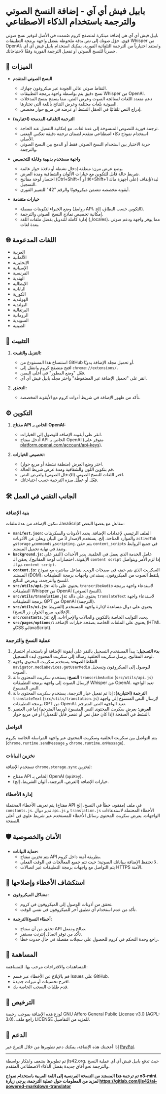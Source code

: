 # بابيل فيش أي آي - إضافة النسخ الصوتي والترجمة باستخدام الذكاء الاصطناعي

بابيل فيش أي آي هي إضافة مبتكرة لمتصفح كروم صُممت في الأصل لتوفير نسخ صوتي قوي. حوّل صوتك إلى نص بدقة ملحوظة بفضل واجهة برمجة التطبيقات Whisper من OpenAI، واستفد اختيارياً من الترجمة التلقائية الفورية. يمكنك استخدام بابيل فيش أي آي حصرياً للنسخ الصوتي أو تفعيل الترجمة الفورية وفقًا لاحتياجاتك.

## 🌟 الميزات

- **النسخ الصوتي المتقدم**
  - التقاط صوتي عالي الجودة عبر ميكروفون جهازك.
  - نسخ دقيق يتم بواسطة واجهة برمجة التطبيقات Whisper من OpenAI.
  - دعم متعدد اللغات لمعالجة الصوت وعرض النص، مما يسمح بنسخ المدخلات الصوتية بلغات مختلفة وعرض النتائج باللغة التي تختارها.
  - إدراج النص تلقائيًا في الحقل النشط أو عرضه في مربع حوار مخصص.

- **الترجمة التلقائية المدمجة (اختيارية)**
  - ترجمة فورية للنصوص المنسوخة إلى عدة لغات، مع إمكانية التفعيل عند الحاجة.
  - استخدام نموذج ذكاء اصطناعي متقدم لضمان ترجمة دقيقة تعكس المعنى الأصلي.
  - حرية الاختيار بين استخدام النسخ الصوتي فقط أو الدمج بين النسخ الصوتي والترجمة.

- **واجهة مستخدم بديهية وقابلة للتخصيص**
  - وضع عرض مرن: منطقة إدخال نشطة أو نافذة حوار عائمة.
  - شريط حالة قابل للتكوين مع خيارات الألوان والشفافية ومدة العرض.
  - اختصار لوحة مفاتيح (Ctrl+Shift+1 أو ⌘+Shift+1 على أجهزة ماك) لبدء/إيقاف التسجيل.
  - أيقونة مخصصة تتضمن ميكروفونًا والرقم "42" للتمييز الفوري.

- **خيارات متقدمة**
  - وضع الخبراء لتكوينات مفصلة (روابط API، التكوين حسب النطاق، إلخ).
  - إمكانية تخصيص نماذج النسخ الصوتي والترجمة.
  - إدارة كاملة للتدويل بفضل ملفات اللغة (_locales)، مما يوفر واجهة ودعم صوتي بعدة لغات.

## 🌐 اللغات المدعومة

- العربية
- الألمانية
- الإنجليزية
- الإسبانية
- الفرنسية
- الهندية
- الإيطالية
- اليابانية
- الكورية
- الهولندية
- البولندية
- البرتغالية
- الرومانية
- السويدية
- الصينية

## 🚀 التثبيت

1. **التنزيل والتثبيت:**
   - استنساخ هذا المستودع من GitHub أو تحميل مجلد الإضافة يدويًا.
   - افتح متصفح كروم وانتقل إلى `chrome://extensions/`.
   - فعّل "وضع المطور" في أعلى اليمين.
   - انقر على "تحميل الإضافة غير المضغوطة" واختر مجلد بابيل فيش أي آي.

2. **التحقق:**
   - تأكد من ظهور الإضافة في شريط أدوات كروم مع الأيقونة المخصصة.

## ⚙️ التكوين

1. **مفتاح API الخاص بـ OpenAI:**
   - انقر على أيقونة الإضافة للوصول إلى الخيارات.
   - أدخل مفتاح API الخاص بـ OpenAI (متوفر على [platform.openai.com/account/api-keys](https://platform.openai.com/account/api-keys)).

2. **تخصيص الخيارات:**
   - اختر وضع العرض (منطقة نشطة أو مربع حوار).
   - قم بتكوين اللون والشفافية ومدة عرض شريط الحالة.
   - اختر اللغات للنسخ الصوتي (الإدخال الصوتي) ولعرض النص.
   - فعّل أو عطّل ميزة الترجمة حسب احتياجاتك.

## 🛠️ الجانب التقني في العمل

### بنية الإضافة

تتكون الإضافة من عدة ملفات JavaScript تتفاعل مع بعضها البعض:

*   **`manifest.json`:** الملف الرئيسي لإعدادات الإضافة. يحدد الأذونات والسكربتات والموارد المتاحة، إلخ. يستخدم الإصدار 3 من البيان ويعلن عن الأذونات `activeTab` و`storage` و`commands` و`scripting`. يتم حقن `content_scripts` في جميع الروابط وتنفذ في نهاية تحميل المستند.
*   **`background.js`:** عامل الخدمة الذي يعمل في الخلفية. يدير الأحداث (النقر على الأيقونة، اختصارات لوحة المفاتيح)، يحقن الـ `content script` إذا لزم الأمر ويتواصل مع الـ `content script`.
*   **`content.js`:** السكربت الذي يتم حقنه في صفحات الويب. يتفاعل مباشرة مع نموذج المستند (DOM)، يلتقط الصوت من الميكروفون، يستدعي واجهات برمجة التطبيقات للنسخ والترجمة، ويعرض النتائج.
*   **`src/utils/api.js`:** يحتوي على دالة `transcribeAudio` لاستدعاء واجهة برمجة التطبيقات Whisper من OpenAI (النسخ الصوتي).
*   **`src/utils/translation.js`:** يحتوي على دالة `translateText` لاستدعاء واجهة برمجة التطبيقات GPT من OpenAI (الترجمة).
*   **`src/utils/ui.js`:** يحتوي على دوال مساعدة لإدارة واجهة المستخدم (الشريط الإعلاني، مربع الحوار، زر النسخ).
*   **`src/constants.js`:** يحدد الثوابت الخاصة بالتكوين والحالات والإجراءات، إلخ.
*   **`src/pages/options/`:** يحتوي على الملفات الخاصة بصفحة خيارات الإضافة (HTML وCSS وJavaScript).

### عملية النسخ والترجمة

1.  **بدء التسجيل:** يبدأ المستخدم التسجيل بالنقر على أيقونة الإضافة أو باستخدام اختصار لوحة المفاتيح. يرسل سكربت الخلفية رسالة إلى سكربت المحتوى لبدء التسجيل.
2.  **التقاط الصوت:** يستخدم سكربت المحتوى واجهة `navigator.mediaDevices.getUserMedia` للوصول إلى الميكروفون وتسجيل الصوت.
3.  **النسخ:** يستخدم سكربت المحتوى دالة `transcribeAudio` (`src/utils/api.js`) لإرسال الصوت إلى واجهة برمجة التطبيقات Whisper من OpenAI. تعيد الواجهة النص المنسوخ.
4.  **الترجمة (اختيارية):** إذا تم تفعيل خيار الترجمة، يستخدم سكربت المحتوى دالة `translateText` (`src/utils/translation.js`) لإرسال النص المنسوخ إلى واجهة برمجة التطبيقات GPT من OpenAI. تعيد الواجهة النص المترجم.
5.  **العرض:** يعرض سكربت المحتوى النص المنسوخ (وربما المترجم) إما في العنصر النشط في الصفحة (إذا كان حقل نص أو عنصر قابل للتعديل) أو في مربع حوار.

### التواصل

يتم التواصل بين سكربت الخلفية وسكربت المحتوى عبر واجهة المراسلة الخاصة بكروم (`chrome.runtime.sendMessage` و `chrome.runtime.onMessage`).

### تخزين البيانات

تستخدم الإضافة `chrome.storage.sync` لتخزين:

*   مفتاح API الخاص بـ OpenAI (`apiKey`).
*   خيارات الإضافة (العرض، الترجمة، ألوان الشريط، إلخ).

### إدارة الأخطاء
يتم تعريف الأخطاء المحتملة (مفتاح API مفقود، خطأ في النسخ، إلخ) في ملف `constants.js`. تدير دوال `api.js` و `translation.js` الأخطاء المحتملة لاستدعاءات الواجهات. يعرض سكربت المحتوى رسائل الأخطاء للمستخدم عبر شريط علوي في أعلى الصفحة.

## 🛡️ الأمان والخصوصية

- **حماية البيانات:**
  - يتم تخزين مفتاح API بطريقة آمنة داخل كروم.
  - لا تحتفظ الإضافة ببياناتك الصوتية؛ حيث تتم جميع المعالجات في الوقت الفعلي.
  - يتم التواصل مع واجهات برمجة التطبيقات عبر اتصالات HTTPS الآمنة.

## 🔧 استكشاف الأخطاء وإصلاحها

- **مشاكل الميكروفون:**
  - تحقق من أذونات الوصول إلى الميكروفون في كروم.
  - تأكد من عدم استخدام أي تطبيق آخر للميكروفون في نفس الوقت.

- **أخطاء النسخ/الترجمة:**
  - تحقق من أن مفتاح API صالح ومفعل.
  - تأكد من توفر اتصال إنترنت مستقر.
  - راجع وحدة التحكم في كروم للحصول على سجلات مفصلة في حال حدوث خطأ.

## 🤝 المساهمة

المساهمات والاقتراحات مرحب بها. للمساهمة:
- قم بالإبلاغ عن الأخطاء عبر قسم Issues على GitHub.
- اقترح تحسينات أو ميزات جديدة.
- قدم طلبات السحب الخاصة بك.

## 📄 الترخيص

تُوزع هذه الإضافة بموجب رخصة GNU Affero General Public License v3.0 (AGPL-3.0). راجع ملف LICENSE للمزيد من التفاصيل.

## 💝 الدعم

إذا أعجبتك هذه الإضافة، يمكنك دعم تطويرها من خلال التبرع عبر [PayPal](https://paypal.me/jls).

---
تم تطويرها بشغف وابتكار بواسطة jls42.org، حيث تدفع بابيل فيش أي آي عملية النسخ والترجمة نحو آفاق جديدة بفضل الذكاء الاصطناعي المتقدم.

**تم ترجمة هذا المستند من النسخة الفرنسية إلى اللغة العربية باستخدام نموذج o3-mini. لمزيد من المعلومات حول عملية الترجمة، يرجى زيارة https://gitlab.com/jls42/ai-powered-markdown-translator**

